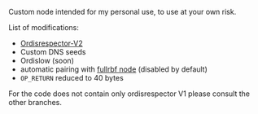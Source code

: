 Custom node intended for my personal use, to use at your own risk.

List of modifications:

- [Ordisrespector-V2](https://github.com/bitcoin/bitcoin/pull/28408)
- Custom DNS seeds
- Ordislow (soon)
- automatic pairing with [fullrbf node](https://github.com/petertodd/bitcoin/tree/full-rbf-v25.0) (disabled by default)
- `OP_RETURN` reduced to 40 bytes

For the code does not contain only ordisrespector V1 please consult the other branches.
